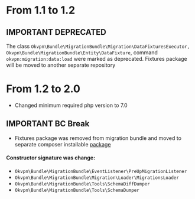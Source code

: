 # From 1.1 to 1.2

## IMPORTANT DEPRECATED

The class `Okvpn\Bundle\MigrationBundle\Migration\DataFixturesExecutor, Okvpn\Bundle\MigrationBundle\Entity\DataFixture`, 
command `okvpn:migration:data:load` were marked as deprecated. Fixtures package will be moved to another separate repository

# From 1.2 to 2.0

* Changed minimum required php version to 7.0

## IMPORTANT BC Break

* Fixtures package was removed from migration bundle and moved to separate composer installable [package](https://github.com/okvpn/fixture-bundle)

#### Constructor signature was change:

- `Okvpn\Bundle\MigrationBundle\EventListener\PreUpMigrationListener`
- `Okvpn\Bundle\MigrationBundle\Migration\Loader\MigrationsLoader`
- `Okvpn\Bundle\MigrationBundle\Tools\SchemaDiffDumper`
- `Okvpn\Bundle\MigrationBundle\Tools\SchemaDumper`

